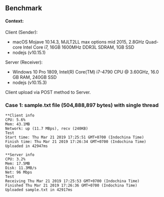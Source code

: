 ## Benchmark

#### Context: 

Client (Sender): 
- macOS Mojave 10.14.3, MJLT2LL max options mid 2015, 2.8GHz Quad-core Intel Core i7, 16GB 1600MHz DDR3L SDRAM, 1GB SSD
- nodejs (v10.15.1)

Server (Receiver): 
- Windows 10 Pro 1809, Intel(R) Core(TM) i7-4790 CPU @ 3.60GHz, 16.0 GB RAM, 240GB SSD
- nodejs (v10.15.3)

Client upload via POST method to Server.

### Case 1: sample.txt file (504,888,897 bytes) with single thread
```
**Client info 
CPU: 5.6%
Mem: 43.1MB
Network: up (11.7 MBps), recv (240KB)
Test
Start time: Thu Mar 21 2019 17:25:51 GMT+0700 (Indochina Time)
Finish time: Thu Mar 21 2019 17:26:34 GMT+0700 (Indochina Time)
Uploaded in 42947ms

**Server info
CPU: 3.2%
Mem: 17.5MB
Disk: 11.3MB/s
Net: 96 Mbps
Test
Receiving Thu Mar 21 2019 17:25:53 GMT+0700 (Indochina Time)
Finished Thu Mar 21 2019 17:26:36 GMT+0700 (Indochina Time)
Uploaded sample.txt in 42917ms

```
